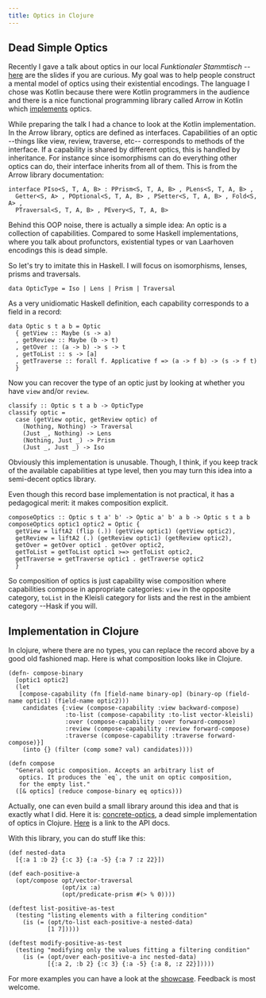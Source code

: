 ```yaml
---
title: Optics in Clojure
---
```


## Dead Simple Optics

Recently I gave a talk about optics in our local *Funktionaler Stammtisch*
--[here](assets/optics-talk.pdf) are the slides if you are curious. My goal
was to help people construct a mental model of optics using their existential
encodings. The language I chose was Kotlin because there were Kotlin programmers in
the audience and there is a nice functional programming library called Arrow
in Kotlin which [implements](https://arrow-kt.io/learn/immutable-data/) optics.

While preparing the talk I had a chance to look at the Kotlin implementation.
In the Arrow library, optics are defined as interfaces. Capabilities of an
optic --things like view, review, traverse, etc-- corresponds to methods of
the interface. If a capability is shared by different optics, this is handled
by inheritance. For instance since isomorphisms can do everything other optics
can do, their interface inherits from all of them. This is from the Arrow library
documentation:

~~~~~~~~~~~~~~~~~~~~~~~~~~~~~~~~~~~~~~~~~~ {.kotlin}
interface PIso<S, T, A, B> : PPrism<S, T, A, B> , PLens<S, T, A, B> ,
  Getter<S, A> , POptional<S, T, A, B> , PSetter<S, T, A, B> , Fold<S, A> ,
  PTraversal<S, T, A, B> , PEvery<S, T, A, B>
~~~~~~~~~~~~~~~~~~~~~~~~~~~~~~~~~~~~~~~~~~

Behind this OOP noise, there is actually a simple idea: An optic is a collection
of capabilities. Compared to some Haskell implementations, where you talk about
profunctors, existential types or van Laarhoven encodings this is dead simple.

So let's try to imitate this in Haskell. I will focus on isomorphisms,
lenses, prisms and traversals.

~~~~~~~~~~~~~~~~~~~~~~~~~~~~~~~~~~~~~~~~~~ {.haskell}
data OpticType = Iso | Lens | Prism | Traversal
~~~~~~~~~~~~~~~~~~~~~~~~~~~~~~~~~~~~~~~~~~

As a very unidiomatic Haskell definition, each capability corresponds
to a field in a record:

~~~~~~~~~~~~~~~~~~~~~~~~~~~~~~~~~~~~~~~~~~ {.haskell}
data Optic s t a b = Optic
  { getView :: Maybe (s -> a)
  , getReview :: Maybe (b -> t)
  , getOver :: (a -> b) -> s -> t
  , getToList :: s -> [a]
  , getTraverse :: forall f. Applicative f => (a -> f b) -> (s -> f t)
  }
~~~~~~~~~~~~~~~~~~~~~~~~~~~~~~~~~~~~~~~~~~

Now you can recover the type of an optic just by looking at whether
you have `view` and/or `review`.

~~~~~~~~~~~~~~~~~~~~~~~~~~~~~~~~~~~~~~~~~~ {.haskell}
classify :: Optic s t a b -> OpticType
classify optic =
  case (getView optic, getReview optic) of
    (Nothing, Nothing) -> Traversal
    (Just _, Nothing) -> Lens
    (Nothing, Just _) -> Prism
    (Just _, Just _) -> Iso
~~~~~~~~~~~~~~~~~~~~~~~~~~~~~~~~~~~~~~~~~~

Obviously this implementation is unusable. Though, I think, if you keep track of
the available capabilities at type level, then you may turn this idea into
a semi-decent optics library.

Even though this record base implementation is not practical, it has a
pedagogical merit: it makes composition explicit.

~~~~~~~~~~~~~~~~~~~~~~~~~~~~~~~~~~~~~~~~~~ {.haskell}
composeOptics :: Optic s t a' b' -> Optic a' b' a b -> Optic s t a b
composeOptics optic1 optic2 = Optic {
  getView = liftA2 (flip (.)) (getView optic1) (getView optic2),
  getReview = liftA2 (.) (getReview optic1) (getReview optic2),
  getOver = getOver optic1 . getOver optic2,
  getToList = getToList optic1 >=> getToList optic2,
  getTraverse = getTraverse optic1 . getTraverse optic2
  }
~~~~~~~~~~~~~~~~~~~~~~~~~~~~~~~~~~~~~~~~~~

So composition of optics is just capability wise composition where capabilities compose
in appropriate categories: `view` in the opposite category, `toList` in the Kleisli
category for lists and the rest in the ambient category --Hask if you will.

## Implementation in Clojure

In clojure, where there are no types, you can replace the record above by a good old fashioned
map. Here is what composition looks like in Clojure.

~~~~~~~~~~~~~~~~~~~~~~~~~~~~~~~~~~~~~~~~~~ {.clojure}
(defn- compose-binary
  [optic1 optic2]
  (let
   [compose-capability (fn [field-name binary-op] (binary-op (field-name optic1) (field-name optic2)))
    candidates {:view (compose-capability :view backward-compose)
                :to-list (compose-capability :to-list vector-kleisli)
                :over (compose-capability :over forward-compose)
                :review (compose-capability :review forward-compose)
                :traverse (compose-capability :traverse forward-compose)}]
    (into {} (filter (comp some? val) candidates))))

(defn compose
  "General optic composition. Accepts an arbitrary list of
   optics. It produces the `eq`, the unit on optic composition,
   for the empty list."
  ([& optics] (reduce compose-binary eq optics)))
~~~~~~~~~~~~~~~~~~~~~~~~~~~~~~~~~~~~~~~~~~

Actually, one can even build a small library around this idea and that is
exactly what I did. Here it is:
[concrete-optics](https://github.com/sonatsuer/concrete-optics), a dead
simple implementation of optics in Clojure. [Here](https://sonatsuer.github.io/concrete-optics/index.html) is a link to the API docs.

With this library, you can do stuff like this:

~~~~~~~~~~~~~~~~~~~~~~~~~~~~~~~~~~~~~~~~~~ {.clojure}
(def nested-data
  [{:a 1 :b 2} {:c 3} {:a -5} {:a 7 :z 22}])

(def each-positive-a
  (opt/compose opt/vector-traversal
               (opt/ix :a)
               (opt/predicate-prism #(> % 0))))

(deftest list-positive-as-test
  (testing "listing elements with a filtering condition"
    (is (= (opt/to-list each-positive-a nested-data)
           [1 7]))))

(deftest modify-positive-as-test
  (testing "modifying only the values fitting a filtering condition"
    (is (= (opt/over each-positive-a inc nested-data)
           [{:a 2, :b 2} {:c 3} {:a -5} {:a 8, :z 22}]))))
~~~~~~~~~~~~~~~~~~~~~~~~~~~~~~~~~~~~~~~~~~

For more examples you can have a look at the [showcase](https://sonatsuer.github.io/concrete-optics/showcase.html). Feedback is most welcome.
